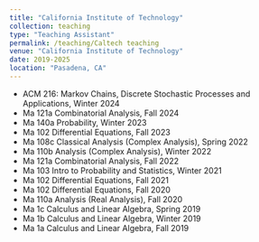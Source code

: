```yaml
---
title: "California Institute of Technology"
collection: teaching
type: "Teaching Assistant"
permalink: /teaching/Caltech teaching
venue: "California Institute of Technology"
date: 2019-2025
location: "Pasadena, CA"
---
```


* ACM 216: Markov Chains, Discrete Stochastic Processes and Applications, Winter 2024
* Ma 121a Combinatorial Analysis, Fall 2024
* Ma 140a Probability, Winter 2023
* Ma 102 Differential Equations, Fall 2023
* Ma 108c Classical Analysis (Complex Analysis), Spring 2022
* Ma 110b Analysis (Complex Analysis), Winter 2022
* Ma 121a Combinatorial Analysis, Fall 2022
* Ma 103 Intro to Probability and Statistics, Winter 2021 
* Ma 102 Differential Equations, Fall 2021
* Ma 102 Differential Equations, Fall 2020
* Ma 110a Analysis (Real Analysis), Fall 2020
* Ma 1c Calculus and Linear Algebra, Spring 2019
* Ma 1b Calculus and Linear Algebra, Winter 2019
* Ma 1a Calculus and Linear Algebra, Fall 2019

